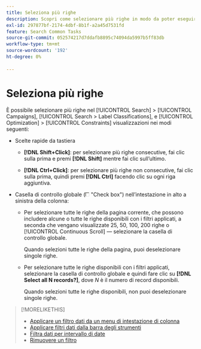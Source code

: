 ```yaml
---
title: Seleziona più righe
description: Scopri come selezionare più righe in modo da poter eseguire la stessa azione su tutte.
exl-id: 297877bf-2174-4dbf-8b1f-a2a45d7531fd
feature: Search Common Tasks
source-git-commit: 052574217d7ddafb8895c74094da5997b5ff83db
workflow-type: tm+mt
source-wordcount: '192'
ht-degree: 0%

---
```


# Seleziona più righe

È possibile selezionare più righe nel [!UICONTROL Search] > [!UICONTROL Campaigns], [!UICONTROL Search > Label Classifications], e [!UICONTROL Optimization] > [!UICONTROL Constraints] visualizzazioni nei modi seguenti:

* Scelte rapide da tastiera

   * **[!DNL Shift+Click]**: per selezionare più righe consecutive, fai clic sulla prima e premi **[!DNL Shift]** mentre fai clic sull’ultimo.

   * **[!DNL Ctrl+Click]**: per selezionare più righe non consecutive, fai clic sulla prima, quindi premi **[!DNL Ctrl]** facendo clic su ogni riga aggiuntiva.

* Casella di controllo globale (![Casella di controllo](/help/search-social-commerce/assets/check-box.png) &quot;Check box&quot;) nell’intestazione in alto a sinistra della colonna:

   * Per selezionare tutte le righe della pagina corrente, che possono includere alcune o tutte le righe disponibili con i filtri applicati, a seconda che vengano visualizzate 25, 50, 100, 200 righe o [!UICONTROL Continuous Scroll] — selezionare la casella di controllo globale.

     Quando selezioni tutte le righe della pagina, puoi deselezionare singole righe.

   * Per selezionare tutte le righe disponibili con i filtri applicati, selezionare la casella di controllo globale e quindi fare clic su **[!DNL Select all N records?]**, dove *N* è il numero di record disponibili.

     Quando selezioni tutte le righe disponibili, non puoi deselezionare singole righe.

>[!MORELIKETHIS]
>
>* [Applicare un filtro dati da un menu di intestazione di colonna](../data-views/ad-hoc-settings/column-filter-apply-from-column-heading.md)
>* [Applicare filtri dati dalla barra degli strumenti](../data-views/ad-hoc-settings/column-filter-apply-from-toolbar.md)
>* [Filtra dati per intervallo di date](../data-views/ad-hoc-settings/date-filter.md)
>* [Rimuovere un filtro](../data-views/ad-hoc-settings/column-filter-remove.md)
